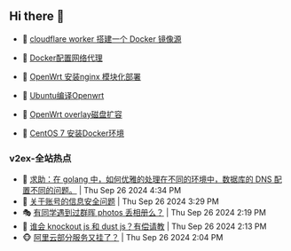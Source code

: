 ## Hi there 👋

<!--
**dkyg666/dkyg666** is a ✨ _special_ ✨ repository because its `README.md` (this file) appears on your GitHub profile.

Here are some ideas to get you started:

- 🔭 I’m currently working on ...
- 🌱 I’m currently learning ...
- 👯 I’m looking to collaborate on ...
- 🤔 I’m looking for help with ...
- 💬 Ask me about ...
- 📫 How to reach me: ...
- 😄 Pronouns: ...
- ⚡ Fun fact: ...
-->

<!-- BLOG-POST-LIST:START -->
- 🦩 [cloudflare worker 搭建一个 Docker 镜像源](http://blog.1996099.xyz/archives/cloudflare-worker-da-jian-yi-ge-docker-jing-xiang-zhan) 

- 🚦 [Docker配置网络代理](http://blog.1996099.xyz/archives/dockerpei-zhi-wang-luo-dai-li) 

- 🫶 [OpenWrt 安装nginx 模块化部署](http://blog.1996099.xyz/archives/openwrt-an-zhuang-nginx-mo-kuai-hua-bu-shu) 

- 🦄 [Ubuntu编译Openwrt](http://blog.1996099.xyz/archives/ubuntuzi-bian-yi-openwrt) 

- 🐻 [OpenWrt overlay磁盘扩容](http://blog.1996099.xyz/archives/openwrt-overlay) 

- 🤖 [CentOS 7 安装Docker环境](http://blog.1996099.xyz/archives/centos-docker) 
<!-- BLOG-POST-LIST:END -->

### v2ex-全站热点
<!-- v2ex:START -->
- 🥸 [求助：在 golang 中，如何优雅的处理在不同的环境中，数据库的 DNS 配置不同的问题。](https://www.v2ex.com/t/1076144#reply5) | Thu Sep 26 2024 4:34 PM
- 🤗 [关于账号的信息安全问题](https://www.v2ex.com/t/1076136#reply1) | Thu Sep 26 2024 3:29 PM
- 🎭 [有同学遇到过群晖 photos 丢相册么？](https://www.v2ex.com/t/1076124#reply8) | Thu Sep 26 2024 2:19 PM
- 🥷 [谁会 knockout js 和 dust js？有偿请教](https://www.v2ex.com/t/1076122#reply1) | Thu Sep 26 2024 2:13 PM
- 🐵 [阿里云部分服务又挂了？](https://www.v2ex.com/t/1076121#reply1) | Thu Sep 26 2024 2:04 PM<!-- v2ex:END -->


